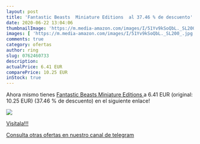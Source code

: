 ```yaml
---
layout: post
title: 'Fantastic Beasts  Miniature Editions  al 37.46 % de descuento'
date: 2020-06-22 13:04:06
thumbnailImage: 'https://m.media-amazon.com/images/I/51Yv9kSoQbL._SL200_.jpg'
images: [ 'https://m.media-amazon.com/images/I/51Yv9kSoQbL._SL200_.jpg' ]
comments: true
category: ofertas
author: ring
slug: 0762460733
description:
actualPrice: 6.41 EUR
comparePrice: 10.25 EUR
inStock: true
---
```


Ahora mismo tienes [Fantastic Beasts  Miniature Editions ](https://www.amazon.com/dp/0762460733/?tag=redken08-20) a 6.41 EUR (original: 10.25 EUR) (37.46 %  de descuento) en el siguiente enlace!

[![](https://m.media-amazon.com/images/I/51Yv9kSoQbL._SL200_.jpg)](https://www.amazon.com/dp/0762460733/?tag=redken08-20)

[Visítala!!!](https://www.amazon.com/dp/0762460733/?tag=redken08-20)

[Consulta otras ofertas en nuestro canal de telegram](https://t.me/s/ofertas25)
